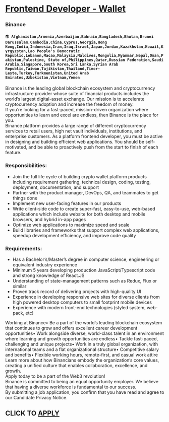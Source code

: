 # [Frontend Developer - Wallet](https://www.remotewlb.com/apply/frontend-developer-wallet-53563)  
### Binance  
#### `🌎 Afghanistan,Armenia,Azerbaijan,Bahrain,Bangladesh,Bhutan,Brunei Darussalam,Cambodia,China,Cyprus,Georgia,Hong Kong,India,Indonesia,Iran,Iraq,Israel,Japan,Jordan,Kazakhstan,Kuwait,Kyrgyzstan,Lao People's Democratic Republic,Lebanon,Macao,Malaysia,Maldives,Mongolia,Myanmar,Nepal,Oman,Pakistan,Palestine, State of,Philippines,Qatar,Russian Federation,Saudi Arabia,Singapore,South Korea,Sri Lanka,Syrian Arab Republic,Taiwan,Tajikistan,Thailand,Timor-Leste,Turkey,Turkmenistan,United Arab Emirates,Uzbekistan,Vietnam,Yemen`  
Binance is the leading global blockchain ecosystem and cryptocurrency infrastructure provider whose suite of financial products includes the world’s largest digital-asset exchange. Our mission is to accelerate cryptocurrency adoption and increase the freedom of money.  
If you’re looking for a fast-paced, mission-driven organization where opportunities to learn and excel are endless, then Binance is the place for you.  
Binance platform provides a large range of different cryptocurrency services to retail users, high net vault individuals, institutions, and enterprise customers. As a platform frontend developer, you must be active in designing and building efficient web applications. You should be self-motivated, and be able to proactively push from the start to finish of each feature.

### Responsibilities:

  * Join the full life cycle of building crypto wallet platform products including requirement gathering, technical design, coding, testing, deployment, documentation, and support
  * Partner with the product manager, DevOps, QA, and teammates to get things done
  * Implement new user-facing features in our products
  * Write client-side code to create super-fast, easy-to-use, web-based applications which include website for both desktop and mobile browsers, and hybrid in-app pages
  * Optimize web applications to maximize speed and scale
  * Build libraries and frameworks that support complex web applications, speedup development efficiency, and improve code quality

### Requirements:

  * Has a Bachelor’s/Master’s degree in computer science, engineering or equivalent industry experience
  * Minimum 5 years developing production JavaScript/Typescript code and strong knowledge of React.JS
  * Understanding of state-management patterns such as Redux, Flux or similar
  * Proven track record of delivering projects with high-quality UI
  * Experience in developing responsive web sites for diverse clients from high powered desktop computers to small footprint mobile devices
  * Experience with modern front-end technologies (styled system, web-pack, etc)

Working at Binance• Be a part of the world’s leading blockchain ecosystem that continues to grow and offers excellent career development opportunities• Work alongside diverse, world-class talent in an environment where learning and growth opportunities are endless• Tackle fast-paced, challenging and unique projects• Work in a truly global organization, with international teams and a flat organizational structure• Competitive salary and benefits• Flexible working hours, remote-first, and casual work attire  
Learn more about how Binancians embody the organization’s core values, creating a unified culture that enables collaboration, excellence, and growth.  
Apply today to be a part of the Web3 revolution!  
Binance is committed to being an equal opportunity employer. We believe that having a diverse workforce is fundamental to our success.  
By submitting a job application, you confirm that you have read and agree to our Candidate Privacy Notice.  
## CLICK TO [APPLY](https://www.remotewlb.com/apply/frontend-developer-wallet-53563)

